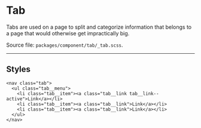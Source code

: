 # Tab
Tabs are used on a page to split and categorize information that belongs to a page that would otherwise get impractically big.

Source file: `packages/component/tab/_tab.scss`.

---

## Styles

```html*example
<nav class="tab">
  <ul class="tab__menu">
    <li class="tab__item"><a class="tab__link tab__link--active">Link</a></li>
    <li class="tab__item"><a class="tab__link">Link</a></li>
    <li class="tab__item"><a class="tab__link">Link</a></li>
  </ul>
</nav>
```
